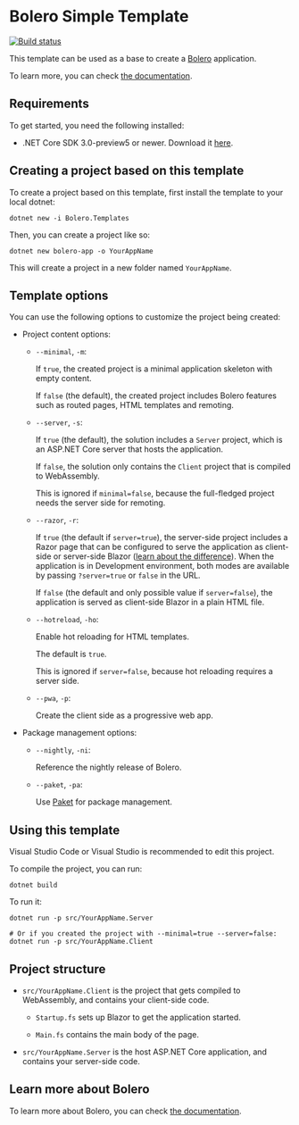 # Bolero Simple Template

[![Build status](https://ci.appveyor.com/api/projects/status/2mo3n85bv4d5iv56?svg=true)](https://ci.appveyor.com/project/IntelliFactory/bolero-template)


This template can be used as a base to create a [Bolero](https://github.com/intellifactory/bolero) application.

To learn more, you can check [the documentation](https://fsbolero.io/docs).

## Requirements

To get started, you need the following installed:

* .NET Core SDK 3.0-preview5 or newer. Download it [here](https://dotnet.microsoft.com/download/dotnet-core/3.0).

## Creating a project based on this template

To create a project based on this template, first install the template to your local dotnet:

```
dotnet new -i Bolero.Templates
```

Then, you can create a project like so:

```
dotnet new bolero-app -o YourAppName
```

This will create a project in a new folder named `YourAppName`.

## Template options

You can use the following options to customize the project being created:

* Project content options:

    * `--minimal`, `-m`:

        If `true`, the created project is a minimal application skeleton with empty content.

        If `false` (the default), the created project includes Bolero features such as routed pages, HTML templates and remoting.

    * `--server`, `-s`:

        If `true` (the default), the solution includes a `Server` project, which is an ASP.NET Core server that hosts the application.

        If `false`, the solution only contains the `Client` project that is compiled to WebAssembly.

        This is ignored if `minimal=false`, because the full-fledged project needs the server side for remoting.

    * `--razor`, `-r`:

        If `true` (the default if `server=true`), the server-side project includes a Razor page that can be configured to serve the application as client-side or server-side Blazor ([learn about the difference](https://docs.microsoft.com/en-us/aspnet/core/blazor/hosting-models?view=aspnetcore-3.0)). When the application is in Development environment, both modes are available by passing `?server=true` or `false` in the URL.

        If `false` (the default and only possible value if `server=false`), the application is served as client-side Blazor in a plain HTML file.

    * `--hotreload`, `-ho`:

        Enable hot reloading for HTML templates.

        The default is `true`.

        This is ignored if `server=false`, because hot reloading requires a server side.

    * `--pwa`, `-p`:

        Create the client side as a progressive web app.

* Package management options:

    * `--nightly`, `-ni`:

        Reference the nightly release of Bolero.

    * `--paket`, `-pa`:

        Use [Paket](https://fsprojects.github.io/paket) for package management.

## Using this template

Visual Studio Code or Visual Studio is recommended to edit this project.

To compile the project, you can run:

```shell
dotnet build
```

To run it:

```shell
dotnet run -p src/YourAppName.Server

# Or if you created the project with --minimal=true --server=false:
dotnet run -p src/YourAppName.Client
```

## Project structure

* `src/YourAppName.Client` is the project that gets compiled to WebAssembly, and contains your client-side code.

    * `Startup.fs` sets up Blazor to get the application started.

    * `Main.fs` contains the main body of the page.

* `src/YourAppName.Server` is the host ASP.NET Core application, and contains your server-side code.

## Learn more about Bolero

To learn more about Bolero, you can check [the documentation](https://fsbolero.io/docs).
